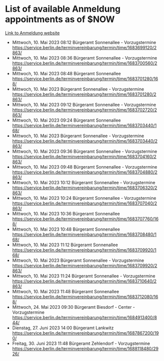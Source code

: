 # List of available Anmeldung appointments as of $NOW
[Link to Anmeldung website](https://service.berlin.de/terminvereinbarung/termin/tag.php?termin=1&anliegen[]=120686&dienstleisterlist=122210,122217,327316,122219,327312,122227,327314,122231,327346,122243,327348,122254,122252,329742,122260,329745,122262,329748,122271,327278,122273,327274,122277,327276,330436,122280,327294,122282,327290,122284,327292,122291,327270,122285,327266,122286,327264,122296,327268,150230,329760,122297,327286,122294,327284,122312,329763,122314,329775,122304,327330,122311,327334,122309,327332,317869,122281,327352,122279,329772,122283,122276,327324,122274,327326,122267,329766,122246,327318,122251,327320,122257,327322,122208,327298,122226,327300&herkunft=http%3A%2F%2Fservice.berlin.de%2Fdienstleistung%2F120686%2F)
- Mittwoch, 10. Mai 2023 08:12 Bürgeramt Sonnenallee - Vorzugstermine https://service.berlin.de/terminvereinbarung/termin/time/1683699120/2863/
- Mittwoch, 10. Mai 2023 08:36 Bürgeramt Sonnenallee - Vorzugstermine https://service.berlin.de/terminvereinbarung/termin/time/1683700560/2863/
- Mittwoch, 10. Mai 2023 08:48 Bürgeramt Sonnenallee https://service.berlin.de/terminvereinbarung/termin/time/1683701280/168/
- Mittwoch, 10. Mai 2023  Bürgeramt Sonnenallee - Vorzugstermine https://service.berlin.de/terminvereinbarung/termin/time/1683701280/2863/
- Mittwoch, 10. Mai 2023 09:12 Bürgeramt Sonnenallee - Vorzugstermine https://service.berlin.de/terminvereinbarung/termin/time/1683702720/2863/
- Mittwoch, 10. Mai 2023 09:24 Bürgeramt Sonnenallee https://service.berlin.de/terminvereinbarung/termin/time/1683703440/168/
- Mittwoch, 10. Mai 2023  Bürgeramt Sonnenallee - Vorzugstermine https://service.berlin.de/terminvereinbarung/termin/time/1683703440/2863/
- Mittwoch, 10. Mai 2023 09:36 Bürgeramt Sonnenallee - Vorzugstermine https://service.berlin.de/terminvereinbarung/termin/time/1683704160/2863/
- Mittwoch, 10. Mai 2023 09:48 Bürgeramt Sonnenallee - Vorzugstermine https://service.berlin.de/terminvereinbarung/termin/time/1683704880/2863/
- Mittwoch, 10. Mai 2023 10:12 Bürgeramt Sonnenallee - Vorzugstermine https://service.berlin.de/terminvereinbarung/termin/time/1683706320/2863/
- Mittwoch, 10. Mai 2023 10:24 Bürgeramt Sonnenallee - Vorzugstermine https://service.berlin.de/terminvereinbarung/termin/time/1683707040/2863/
- Mittwoch, 10. Mai 2023 10:36 Bürgeramt Sonnenallee https://service.berlin.de/terminvereinbarung/termin/time/1683707760/168/
- Mittwoch, 10. Mai 2023 10:48 Bürgeramt Sonnenallee https://service.berlin.de/terminvereinbarung/termin/time/1683708480/168/
- Mittwoch, 10. Mai 2023 11:12 Bürgeramt Sonnenallee https://service.berlin.de/terminvereinbarung/termin/time/1683709920/168/
- Mittwoch, 10. Mai 2023  Bürgeramt Sonnenallee - Vorzugstermine https://service.berlin.de/terminvereinbarung/termin/time/1683709920/2863/
- Mittwoch, 10. Mai 2023 11:24 Bürgeramt Sonnenallee - Vorzugstermine https://service.berlin.de/terminvereinbarung/termin/time/1683710640/2863/
- Mittwoch, 10. Mai 2023 11:48 Bürgeramt Sonnenallee https://service.berlin.de/terminvereinbarung/termin/time/1683712080/168/
- Mittwoch, 24. Mai 2023 09:30 Bürgeramt Biesdorf - Center - Vorzugstermine https://service.berlin.de/terminvereinbarung/termin/time/1684913400/844/
- Dienstag, 27. Juni 2023 14:00 Bürgeramt Lankwitz https://service.berlin.de/terminvereinbarung/termin/time/1687867200/190/
- Freitag, 30. Juni 2023 11:48 Bürgeramt Zehlendorf - Vorzugstermine https://service.berlin.de/terminvereinbarung/termin/time/1688118480/2926/

